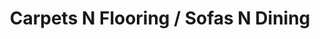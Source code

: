 ---
title: "Carpets N Flooring / Sofas N Dining"
url: /aldershot/carpets-n-flooring-sofas-n-dining/
shop: furniture
---